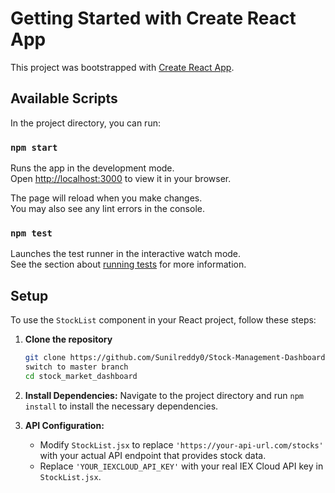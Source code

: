 # Getting Started with Create React App

This project was bootstrapped with [Create React App](https://github.com/facebook/create-react-app).

## Available Scripts

In the project directory, you can run:

### `npm start`

Runs the app in the development mode.\
Open [http://localhost:3000](http://localhost:3000) to view it in your browser.

The page will reload when you make changes.\
You may also see any lint errors in the console.

### `npm test`

Launches the test runner in the interactive watch mode.\
See the section about [running tests](https://facebook.github.io/create-react-app/docs/running-tests) for more information.

## Setup

To use the `StockList` component in your React project, follow these steps:

1. **Clone the repository**

    ```bash
    git clone https://github.com/Sunilreddy0/Stock-Management-Dashboard.git
    switch to master branch
    cd stock_market_dashboard
    ```

2. **Install Dependencies:** Navigate to the project directory and run `npm install` to install the necessary dependencies.

3. **API Configuration:**

   - Modify `StockList.jsx` to replace `'https://your-api-url.com/stocks'` with your actual API endpoint that provides stock data.
   - Replace `'YOUR_IEXCLOUD_API_KEY'` with your real IEX Cloud API key in `StockList.jsx`.